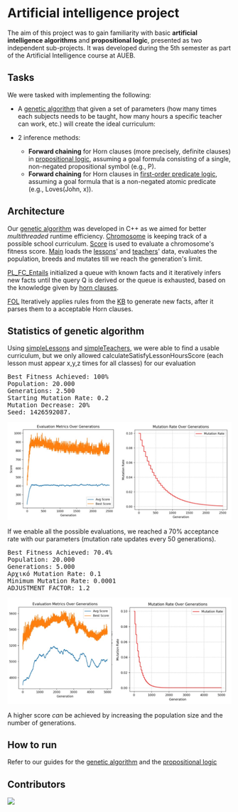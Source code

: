 # Artificial intelligence project
The aim of this project was to gain familiarity with basic **artificial intelligence algorithms** and **propositional logic**, presented as two independent sub-projects. It was developed during the 5th semester as part of the Artificial Intelligence course at AUEB.


## Tasks

We were tasked with implementing the following:

* A [genetic algorithm](genetic_AI) that given a set of parameters (how many times each subjects needs to be taught, how many hours a specific teacher can work, etc.) will create the ideal curriculum:

* 2 inference methods:
  * **Forward chaining** for Horn clauses (more precisely, definite clauses) in [propositional logic](propositional_Logic/ForwardChaining_Propositional), assuming a goal formula consisting of a single, non-negated propositional symbol (e.g., P).
  * **Forward chaining** for Horn clauses in [first-order predicate logic](propositional_Logic/ForwardChaining_FirstOrder), assuming a goal formula that is a non-negated atomic predicate (e.g., Loves(John, x)).

## Architecture
Our [genetic algorithm](genetic_AI) was developed in C++ as we aimed for better *multithreaded* runtime efficiency. [Chromosome](genetic_AI/AI-Timetable_Optimization/chromosome.h) is keeping track of a possible school curriculum. [Score](genetic_AI/AI-Timetable_Optimization/score.cpp) is used to evaluate a chromosome's fitness score. [Main](genetic_AI/AI-Timetable_Optimization/main.cpp) loads the [lessons](genetic_AI/bin/data/lessons.json)' and [teachers](genetic_AI/bin/data/teachers.json)' data, evaluates the population, breeds and mutates till we reach the generation's limit.

[PL_FC_Entails](propositional_Logic/ForwardChaining_Propositional/PL_FC_Entails.java) initialized a queue with known facts and it iteratively infers new facts until the query Q is derived or the queue is exhausted, based on the knowledge given by [horn clauses](propositional_Logic/ForwardChaining_Propositional/horn_clauses.txt).

[FOL](propositional_Logic/ForwardChaining_FirstOrder/FOL.java) Iteratively applies rules from the [KB](propositional_Logic/ForwardChaining_FirstOrder/KB_FOL.txt) to generate new facts, after it parses them to a acceptable Horn clauses.


## Statistics of genetic algorithm
Using [simpleLessons](genetic_AI/bin/data/simpleLessons.json) and [simpleTeachers](genetic_AI/bin/data/simpleTeachers.json), we were able to find a usable curriculum, but we only allowed calculateSatisfyLessonHoursScore (each lesson must appear x,y,z times for all classes) for our evaluation
<pre>
Best Fitness Achieved: 100%
Population: 20.000
Generations: 2.500
Starting Mutation Rate: 0.2
Mutation Decrease: 20%
Seed: 1426592087.
</pre>
<img src="images\perfect-cur-single.jpg"/>

If we enable all the possible evaluations, we reached a 70% acceptance rate with our parameters (mutation rate updates every 50 generations).
<pre>
Best Fitness Achieved: 70.4%
Population: 20.000
Generations: 5.000
Αρχικό Mutation Rate: 0.1
Minimum Mutation Rate: 0.0001
ADJUSTMENT_FACTOR: 1.2
</pre>
<img src="images\cur-all.jpg"/>

A higher score *can* be achieved by increasing the population size and the number of generations.

## How to run
Refer to our guides for the [genetic algorithm](genetic_AI/README.txt) and the [propositional logic](propositional_Logic/README.txt)

## Contributors
<a href="https://github.com/BabisDros/AI-Timetable_Optimization/graphs/contributors">
  <img src="https://contrib.rocks/image?repo=BabisDros/AI-Timetable_Optimization"/>
</a>

